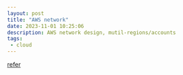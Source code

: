 ```yaml
---
layout: post
title: "AWS network"
date: 2023-11-01 10:25:06
description: AWS network design, mutil-regions/accounts 
tags:
 - cloud
---
```

[refer](https://ably.com/blog/aws-vpc-peering-vs-transit-gateway-and-beyond)
